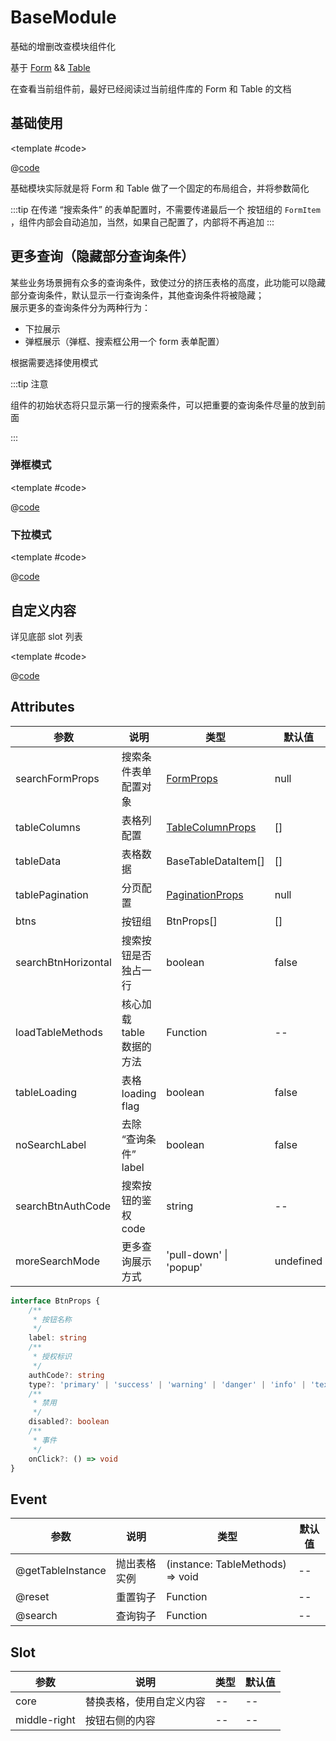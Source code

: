 # BaseModule

基础的增删改查模块组件化

基于 [Form](/element-component/modules/Form) && [Table](/element-component/modules/Table)

在查看当前组件前，最好已经阅读过当前组件库的 Form 和 Table 的文档

## 基础使用

<demo-block>

<BaseModule-demo1 />

<template #code>

@[code](@demoroot/BaseModule/demo1.vue)

</template>

</demo-block>

基础模块实际就是将 Form 和 Table 做了一个固定的布局组合，并将参数简化

:::tip
在传递 “搜索条件” 的表单配置时，不需要传递最后一个 按钮组的 `FormItem` ，组件内部会自动追加，当然，如果自己配置了，内部将不再追加
:::

## 更多查询（隐藏部分查询条件）

某些业务场景拥有众多的查询条件，致使过分的挤压表格的高度，此功能可以隐藏部分查询条件，默认显示一行查询条件，其他查询条件将被隐藏；<br/>
展示更多的查询条件分为两种行为：

* 下拉展示
* 弹框展示（弹框、搜索框公用一个 form 表单配置）

根据需要选择使用模式

:::tip 注意

组件的初始状态将只显示第一行的搜索条件，可以把重要的查询条件尽量的放到前面

:::

### 弹框模式

<demo-block>

<BaseModule-moreSearchPopup />

<template #code>

@[code](@demoroot/BaseModule/moreSearchPopup.vue)

</template>

</demo-block>

### 下拉模式

<demo-block>

<BaseModule-moreSearchPullDown />

<template #code>

@[code](@demoroot/BaseModule/moreSearchPullDown.vue)

</template>

</demo-block>

## 自定义内容

详见底部 slot 列表

<demo-block>

<BaseModule-coreCustom />

<template #code>

@[code](@demoroot/BaseModule/coreCustom.vue)

</template>

</demo-block>

## Attributes

参数 | 说明 | 类型 | 默认值
-----|-----|-----|-----
searchFormProps | 搜索条件表单配置对象 | [FormProps](/element-component/modules/Form.html#form-attributes) | null
tableColumns | 表格列配置 | [TableColumnProps](/element-component/modules/Table.html#table-column-attributes) | []
tableData | 表格数据 | BaseTableDataItem[] | []
tablePagination | 分页配置 | [PaginationProps](/element-component/modules/Table.html#pagination-attributes) | null
btns | 按钮组 | BtnProps[] | []
searchBtnHorizontal | 搜索按钮是否独占一行 | boolean | false
loadTableMethods | 核心加载 table 数据的方法 | Function | --
tableLoading | 表格 loading flag | boolean | false
noSearchLabel | 去除 “查询条件” label | boolean | false
searchBtnAuthCode | 搜索按钮的鉴权 code | string | --
moreSearchMode | 更多查询展示方式 | 'pull-down' \| 'popup' | undefined

```ts
interface BtnProps {
    /**
     * 按钮名称
     */
    label: string
    /**
     * 授权标识
     */
    authCode?: string
    type?: 'primary' | 'success' | 'warning' | 'danger' | 'info' | 'text'
    /**
     * 禁用
     */
    disabled?: boolean
    /**
     * 事件
     */
    onClick?: () => void
}
```

## Event

参数 | 说明 | 类型 | 默认值
-----|-----|-----|-----
@getTableInstance | 抛出表格实例 | (instance: TableMethods) => void | --
@reset | 重置钩子 | Function | --
@search | 查询钩子 | Function | --

## Slot

参数 | 说明 | 类型 | 默认值
-----|-----|-----|-----
core | 替换表格，使用自定义内容 | -- | -- 
middle-right | 按钮右侧的内容 | -- | --
